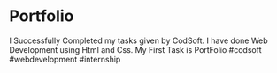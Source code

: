 # Portfolio
I Successfully Completed my tasks given by CodSoft.  I have done Web Development using Html and Css.  My First Task is PortFolio  #codsoft #webdevelopment #internship
